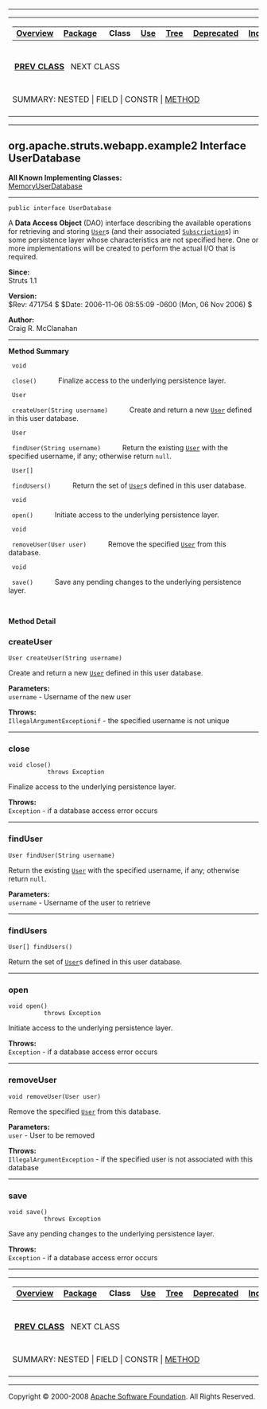 ------------------------------------------------------------------------

<span id="navbar_top"></span> [](#skip-navbar_top "Skip navigation links")

<table>
<colgroup>
<col width="50%" />
<col width="50%" />
</colgroup>
<tbody>
<tr class="odd">
<td align="left"><span id="navbar_top_firstrow"></span>
<table>
<tbody>
<tr class="odd">
<td align="left"><a href="../../../../../overview-summary.html.md"><strong>Overview</strong></a> </td>
<td align="left"><a href="package-summary.html.md"><strong>Package</strong></a> </td>
<td align="left"> <strong>Class</strong> </td>
<td align="left"><a href="class-use/UserDatabase.html.md"><strong>Use</strong></a> </td>
<td align="left"><a href="package-tree.html.md"><strong>Tree</strong></a> </td>
<td align="left"><a href="../../../../../deprecated-list.html.md"><strong>Deprecated</strong></a> </td>
<td align="left"><a href="../../../../../index-all.html.md"><strong>Index</strong></a> </td>
<td align="left"><a href="../../../../../help-doc.html.md"><strong>Help</strong></a> </td>
</tr>
</tbody>
</table></td>
<td align="left"></td>
</tr>
<tr class="even">
<td align="left"> <a href="../../../../../org/apache/struts/webapp/example2/User.html.md" title="interface in org.apache.struts.webapp.example2"><strong>PREV CLASS</strong></a>   NEXT CLASS</td>
<td align="left"><a href="../../../../../index.html.md?org/apache/struts/webapp/example2/UserDatabase.html"><strong>FRAMES</strong></a>    <a href="UserDatabase.html"><strong>NO FRAMES</strong></a>    
<a href="../../../../../allclasses-noframe.html.md"><strong>All Classes</strong></a></td>
</tr>
<tr class="odd">
<td align="left">SUMMARY: NESTED | FIELD | CONSTR | <a href="#method_summary">METHOD</a></td>
<td align="left">DETAIL: FIELD | CONSTR | <a href="#method_detail">METHOD</a></td>
</tr>
</tbody>
</table>

<span id="skip-navbar_top"></span>

------------------------------------------------------------------------

org.apache.struts.webapp.example2
 Interface UserDatabase
---------------------------------

**All Known Implementing Classes:**  
[MemoryUserDatabase](../../../../../org/apache/struts/webapp/example2/memory/MemoryUserDatabase.html.md "class in org.apache.struts.webapp.example2.memory")

------------------------------------------------------------------------

    public interface UserDatabase

A **Data Access Object** (DAO) interface describing the available operations for retrieving and storing [`User`](../../../../../org/apache/struts/webapp/example2/User.html.md "interface in org.apache.struts.webapp.example2")s (and their associated [`Subscription`](../../../../../org/apache/struts/webapp/example2/Subscription.html "interface in org.apache.struts.webapp.example2")s) in some persistence layer whose characteristics are not specified here. One or more implementations will be created to perform the actual I/O that is required.

**Since:**  
Struts 1.1

**Version:**  
$Rev: 471754 $ $Date: 2006-11-06 08:55:09 -0600 (Mon, 06 Nov 2006) $

**Author:**  
Craig R. McClanahan

------------------------------------------------------------------------

<span id="method_summary"></span>

**Method Summary**

` void`

` close()`
           Finalize access to the underlying persistence layer.

` User`

` createUser(String username)`
           Create and return a new [`User`](../../../../../org/apache/struts/webapp/example2/User.html.md "interface in org.apache.struts.webapp.example2") defined in this user database.

` User`

` findUser(String username)`
           Return the existing [`User`](../../../../../org/apache/struts/webapp/example2/User.html.md "interface in org.apache.struts.webapp.example2") with the specified username, if any; otherwise return `null`.

` User[]`

` findUsers()`
           Return the set of [`User`](../../../../../org/apache/struts/webapp/example2/User.html.md "interface in org.apache.struts.webapp.example2")s defined in this user database.

` void`

` open()`
           Initiate access to the underlying persistence layer.

` void`

` removeUser(User user)`
           Remove the specified [`User`](../../../../../org/apache/struts/webapp/example2/User.html.md "interface in org.apache.struts.webapp.example2") from this database.

` void`

` save()`
           Save any pending changes to the underlying persistence layer.

 

<span id="method_detail"></span>

**Method Detail**

### createUser

    User createUser(String username)

Create and return a new [`User`](../../../../../org/apache/struts/webapp/example2/User.html.md "interface in org.apache.struts.webapp.example2") defined in this user database.

**Parameters:**  
`username` - Username of the new user

**Throws:**  
`IllegalArgumentExceptionif` - the specified username is not unique

------------------------------------------------------------------------

### close

    void close()
               throws Exception

Finalize access to the underlying persistence layer.

**Throws:**  
`Exception` - if a database access error occurs

------------------------------------------------------------------------

### findUser

    User findUser(String username)

Return the existing [`User`](../../../../../org/apache/struts/webapp/example2/User.html.md "interface in org.apache.struts.webapp.example2") with the specified username, if any; otherwise return `null`.

**Parameters:**  
`username` - Username of the user to retrieve

------------------------------------------------------------------------

### findUsers

    User[] findUsers()

Return the set of [`User`](../../../../../org/apache/struts/webapp/example2/User.html.md "interface in org.apache.struts.webapp.example2")s defined in this user database.

------------------------------------------------------------------------

### open

    void open()
              throws Exception

Initiate access to the underlying persistence layer.

**Throws:**  
`Exception` - if a database access error occurs

------------------------------------------------------------------------

### removeUser

    void removeUser(User user)

Remove the specified [`User`](../../../../../org/apache/struts/webapp/example2/User.html.md "interface in org.apache.struts.webapp.example2") from this database.

**Parameters:**  
`user` - User to be removed

**Throws:**  
`IllegalArgumentException` - if the specified user is not associated with this database

------------------------------------------------------------------------

### save

    void save()
              throws Exception

Save any pending changes to the underlying persistence layer.

**Throws:**  
`Exception` - if a database access error occurs

------------------------------------------------------------------------

<span id="navbar_bottom"></span> [](#skip-navbar_bottom "Skip navigation links")

<table>
<colgroup>
<col width="50%" />
<col width="50%" />
</colgroup>
<tbody>
<tr class="odd">
<td align="left"><span id="navbar_bottom_firstrow"></span>
<table>
<tbody>
<tr class="odd">
<td align="left"><a href="../../../../../overview-summary.html.md"><strong>Overview</strong></a> </td>
<td align="left"><a href="package-summary.html.md"><strong>Package</strong></a> </td>
<td align="left"> <strong>Class</strong> </td>
<td align="left"><a href="class-use/UserDatabase.html.md"><strong>Use</strong></a> </td>
<td align="left"><a href="package-tree.html.md"><strong>Tree</strong></a> </td>
<td align="left"><a href="../../../../../deprecated-list.html.md"><strong>Deprecated</strong></a> </td>
<td align="left"><a href="../../../../../index-all.html.md"><strong>Index</strong></a> </td>
<td align="left"><a href="../../../../../help-doc.html.md"><strong>Help</strong></a> </td>
</tr>
</tbody>
</table></td>
<td align="left"></td>
</tr>
<tr class="even">
<td align="left"> <a href="../../../../../org/apache/struts/webapp/example2/User.html.md" title="interface in org.apache.struts.webapp.example2"><strong>PREV CLASS</strong></a>   NEXT CLASS</td>
<td align="left"><a href="../../../../../index.html.md?org/apache/struts/webapp/example2/UserDatabase.html"><strong>FRAMES</strong></a>    <a href="UserDatabase.html"><strong>NO FRAMES</strong></a>    
<a href="../../../../../allclasses-noframe.html.md"><strong>All Classes</strong></a></td>
</tr>
<tr class="odd">
<td align="left">SUMMARY: NESTED | FIELD | CONSTR | <a href="#method_summary">METHOD</a></td>
<td align="left">DETAIL: FIELD | CONSTR | <a href="#method_detail">METHOD</a></td>
</tr>
</tbody>
</table>

<span id="skip-navbar_bottom"></span>

------------------------------------------------------------------------

Copyright © 2000-2008 [Apache Software Foundation](http://www.apache.org/). All Rights Reserved.

